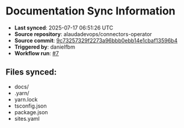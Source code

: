 # Documentation Sync Information

- **Last synced**: 2025-07-17 06:51:26 UTC
- **Source repository**: alaudadevops/connectors-operator
- **Source commit**: [9c73257329f2273a96bbb0ebb14e1cbaf13596b4](https://github.com/alaudadevops/connectors-operator/commit/9c73257329f2273a96bbb0ebb14e1cbaf13596b4)
- **Triggered by**: danielfbm
- **Workflow run**: [#7](https://github.com/alaudadevops/connectors-operator/actions/runs/16338262751)

## Files synced:
- docs/
- .yarn/
- yarn.lock
- tsconfig.json
- package.json
- sites.yaml
